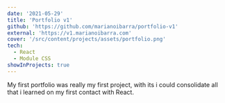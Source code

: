 ```yaml
---
date: '2021-05-29'
title: 'Portfolio v1'
github: 'https://github.com/marianoibarra/portfolio-v1'
external: 'https://v1.marianoibarra.com'
cover: '/src/content/projects/assets/portfolio.png'
tech:
  - React
  - Module CSS
showInProjects: true
---
```


My first portfolio was really my first project, with its i could consolidate all that i learned on my first contact with React.